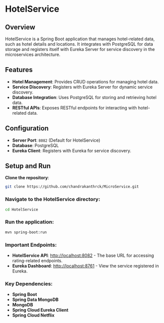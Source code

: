 # HotelService

## Overview
HotelService is a Spring Boot application that manages hotel-related data, such as hotel details and locations. It integrates with PostgreSQL for data storage and registers itself with Eureka Server for service discovery in the microservices architecture.

## Features
- **Hotel Management**: Provides CRUD operations for managing hotel data.
- **Service Discovery**: Registers with Eureka Server for dynamic service discovery.
- **Database Integration**: Uses PostgreSQL for storing and retrieving hotel data.
- **RESTful APIs**: Exposes RESTful endpoints for interacting with hotel-related data.

## Configuration
- **Server Port**: `8082` (Default for HotelService)
- **Database**: PostgreSQL
- **Eureka Client**: Registers with Eureka for service discovery.

## Setup and Run
**Clone the repository**:
```bash
git clone https://github.com/chandrakanthrck/MicroService.git
```
### Navigate to the HotelService directory:
```bash
cd HotelService
```
### Run the application:
```bash
mvn spring-boot:run
```


### Important Endpoints:
- **HotelService API**: [http://localhost:8082](http://localhost:8082) - The base URL for accessing rating-related endpoints.
- **Eureka Dashboard**: [http://localhost:8761](http://localhost:8761) - View the service registered in Eureka.

### Key Dependencies:
- **Spring Boot**
- **Spring Data MongoDB**
- **MongoDB**
- **Spring Cloud Eureka Client**
- **Spring Cloud Netflix**
